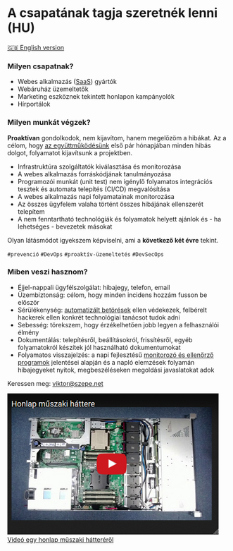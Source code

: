 # A csapatának tagja szeretnék lenni (HU)

[:uk: English version](/CV.md)

### Milyen csapatnak?

- Webes alkalmazás ([SaaS](https://hu.wikipedia.org/wiki/Saas)) gyártók
- Webáruház üzemeltetők
- Marketing eszköznek tekintett honlapon kampányolók
- Hírportálok

### Milyen munkát végzek?

**Proaktívan** gondolkodok, nem kijavítom, hanem megelőzöm a hibákat.
Az a célom, hogy [az együttműködésünk](/Onboarding.md) első pár hónapjában
minden hibás dolgot, folyamatot kijavítsunk a projektben.

- Infrastruktúra szolgáltatók kiválasztása és monitorozása
- A webes alkalmazás forráskódjának tanulmányozása
- Programozói munkát (unit test) nem igénylő
  folyamatos integrációs tesztek és automata telepítés (CI/CD) megvalósítása
- A webes alkalmazás napi folyamatainak monitorozása
- Az összes ügyfelem valaha történt összes hibájának ellenszerét telepítem
- A nem fenntartható technológiák és folyamatok helyett
  ajánlok és - ha lehetséges - bevezetek másokat

Olyan látásmódot igyekszem képviselni, ami a **következő két évre** tekint.

`#prevenció` `#DevOps` `#proaktív-üzemeltetés` `#DevSecOps`

### Miben veszi hasznom?

- Éjjel-nappali ügyfélszolgálat: hibajegy, telefon, email
- Üzembiztonság: célom, hogy minden incidens hozzám fusson be először
- Sérülékenység: [automatizált betörések](https://www.owasp.org/images/3/33/Automated-threat-handbook.pdf)
  ellen védekezek, felbérelt hackerek ellen konkrét technológiai tanácsot tudok adni
- Sebesség: törekszem, hogy érzékelhetően jobb legyen a felhasználói élmény
- Dokumentálás: telepítésről, beállításokról, frissítésről, egyéb folyamatokról
  készítek jól használható dokumentumokat
- Folyamatos visszajelzés:
  a napi fejlesztésű [monitorozó és ellenőrző programok](https://github.com/szepeviktor)
  jelentései alapján és a napló elemzések folyamán
  hibajegyeket nyitok, megbeszéléseken megoldási javaslatokat adok

Keressen meg: viktor@szepe.net

[![Honlap műszaki háttere](/Application-infrastructure.png)  
Videó egy honlap műszaki hátteréről](https://www.youtube.com/watch?v=dGi6O9naiN8)
